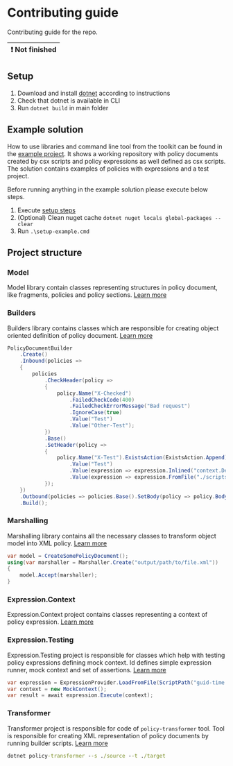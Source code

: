 # Contributing guide

Contributing guide for the repo.

| :exclamation:  Not finished   |
|-------------------------------|

## Setup

1. Download and install [dotnet](https://dotnet.microsoft.com/en-us/download) according to instructions
2. Check that dotnet is available in CLI
3. Run `dotnet build` in main folder

## Example solution

How to use libraries and command line tool from the toolkit can be found in the [example project](example). It shows a working repository with policy documents created by csx scripts and policy expressions as well defined as csx scripts. The solution contains examples of policies with expressions and a test project.

Before running anything in the example solution please execute below steps.

1. Execute [setup steps](#setup)
2. (Optional) Clean nuget cache `dotnet nuget locals global-packages --clear`
3. Run `.\setup-example.cmd`

## Project structure

### Model

Model library contain classes representing structures in policy document, like fragments, policies and policy sections.
[Learn more](src/Model)

### Builders

Builders library contains classes which are responsible for creating object oriented definition of policy document.
[Learn more](src/Builders)

```csharp
PolicyDocumentBuilder
    .Create()
    .Inbound(policies =>
    {
        policies
            .CheckHeader(policy =>
            {
                policy.Name("X-Checked")
                    .FailedCheckCode(400)
                    .FailedCheckErrorMessage("Bad request")
                    .IgnoreCase(true)
                    .Value("Test")
                    .Value("Other-Test");
            })
            .Base()
            .SetHeader(policy =>
            {
                policy.Name("X-Test").ExistsAction(ExistsAction.Append)
                    .Value("Test")
                    .Value(expression => expression.Inlined("context.Deployment.Region"))
                    .Value(expression => expression.FromFile("./scripts/guid-time.csx"));
            });
    })
    .Outbound(policies => policies.Base().SetBody(policy => policy.Body(expression => expression.FromFile("./scripts/filter-body.csx"))))
    .Build();
```

### Marshalling

Marshalling library contains all the necessary classes to transform object model into XML policy.
[Learn more](src/Marshalling)

```csharp
var model = CreateSomePolicyDocument();
using(var marshaller = Marshaller.Create("output/path/to/file.xml"))
{
    model.Accept(marshaller);
}
```

### Expression.Context

Expression.Context project contains classes representing a context of policy expression.
[Learn more](src/Expressions/Context)

### Expression.Testing

Expression.Testing project is responsible for classes which help with testing policy expressions defining mock context. Id defines simple expression runner, mock context and set of assertions.
[Learn more](src/Expressions/Context)

```csharp
var expression = ExpressionProvider.LoadFromFile(ScriptPath("guid-time.csx"));
var context = new MockContext();
var result = await expression.Execute(context);
```

### Transformer

Transformer project is responsible for code of `policy-transformer` tool. Tool is responsible for creating XML representation of policy documents by running builder scripts.
[Learn more](src/Transformer)

```cmd
dotnet policy-transformer --s ./source --t ./target
```
